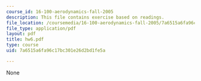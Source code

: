 ```yaml
---
course_id: 16-100-aerodynamics-fall-2005
description: This file contains exercise based on readings.
file_location: /coursemedia/16-100-aerodynamics-fall-2005/7a6515a6fa96c17bc301e26d2bd1fe5a_hw6.pdf
file_type: application/pdf
layout: pdf
title: hw6.pdf
type: course
uid: 7a6515a6fa96c17bc301e26d2bd1fe5a

---
```

None